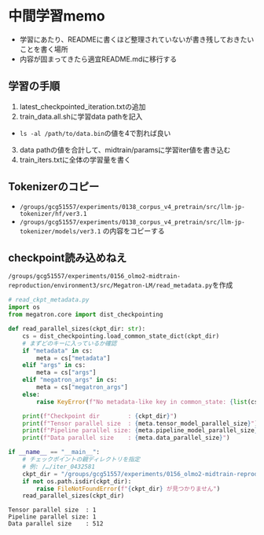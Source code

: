 # 中間学習memo

- 学習にあたり、READMEに書くほど整理されていないが書き残しておきたいことを書く場所
- 内容が固まってきたら適宜README.mdに移行する

## 学習の手順

1. latest_checkpointed_iteration.txtの追加
2. train_data.all.shに学習data pathを記入
  - `ls -al /path/to/data.bin`の値を4で割れば良い
3. data pathの値を合計して、midtrain/paramsに学習iter値を書き込む
4. train_iters.txtに全体の学習量を書く

## Tokenizerのコピー

- `/groups/gcg51557/experiments/0138_corpus_v4_pretrain/src/llm-jp-tokenizer/hf/ver3.1`
- `/groups/gcg51557/experiments/0138_corpus_v4_pretrain/src/llm-jp-tokenizer/models/ver3.1`
の内容をコピーする

## checkpoint読み込めねえ

`/groups/gcg51557/experiments/0156_olmo2-midtrain-reproduction/environment3/src/Megatron-LM/read_metadata.py`を作成
```py
# read_ckpt_metadata.py
import os
from megatron.core import dist_checkpointing

def read_parallel_sizes(ckpt_dir: str):
    cs = dist_checkpointing.load_common_state_dict(ckpt_dir)
    # まずどのキーに入っているか確認
    if "metadata" in cs:
        meta = cs["metadata"]
    elif "args" in cs:
        meta = cs["args"]
    elif "megatron_args" in cs:
        meta = cs["megatron_args"]
    else:
        raise KeyError(f"No metadata-like key in common_state: {list(cs.keys())}")

    print(f"Checkpoint dir        : {ckpt_dir}")
    print(f"Tensor parallel size  : {meta.tensor_model_parallel_size}")
    print(f"Pipeline parallel size: {meta.pipeline_model_parallel_size}")
    print(f"Data parallel size    : {meta.data_parallel_size}")

if __name__ == "__main__":
    # チェックポイントの親ディレクトリを指定
    # 例: /…/iter_0432581
    ckpt_dir = "/groups/gcg51557/experiments/0156_olmo2-midtrain-reproduction/scripts/pretrain/scripts/v4-midtraining-with-v3.1-tokenizer/tasks/checkpoints_bak/7.7b_v4_3.5t_tokenizer_v3.1/iter_0432581/"
    if not os.path.isdir(ckpt_dir):
        raise FileNotFoundError(f"{ckpt_dir} が見つかりません")
    read_parallel_sizes(ckpt_dir)
```

```stdout
Tensor parallel size  : 1
Pipeline parallel size: 1
Data parallel size    : 512
```
